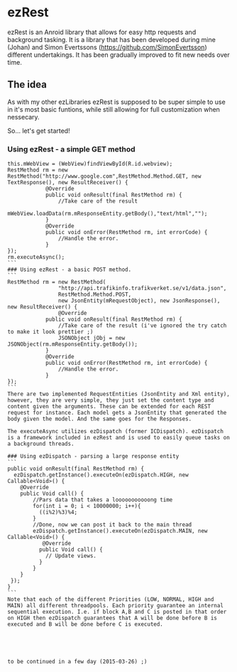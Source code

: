 # ezRest
ezRest is an Anroid library that allows for easy http requests and background tasking. It is a library that has been developed during mine (Johan) and Simon Evertssons (https://github.com/SimonEvertsson) different undertakings. It has been gradually improved to fit new needs over time.

## The idea
As with my other ezLibraries ezRest is supposed to be super simple to use in it's most basic funtions, while still allowing for full customization when nessecary. 

So... let's get started!

### Using ezRest - a simple GET method
````
this.mWebView = (WebView)findViewById(R.id.webview);
RestMethod rm = new RestMethod("http://www.google.com",RestMethod.Method.GET, new TextResponse(), new ResultReceiver() {
            @Override
            public void onResult(final RestMethod rm) {
                //Take care of the result
                mWebView.loadData(rm.mResponseEntity.getBody(),"text/html","");
            }
            @Override
            public void onError(RestMethod rm, int errorCode) {
                //Handle the error.
            }
});
rm.executeAsync();
```
### Using ezRest - a basic POST method.
```
RestMethod rm = new RestMethod(
                "http://api.trafikinfo.trafikverket.se/v1/data.json",
                RestMethod.Method.POST,
                new JsonEntity(mRequestObject), new JsonResponse(), new ResultReceiver() {
                @Override
            public void onResult(final RestMethod rm) {
                //Take care of the result (i've ignored the try catch to make it look prettier ;)
                JSONObject jObj = new JSONObject(rm.mResponseEntity.getBody());
            }
            @Override
            public void onError(RestMethod rm, int errorCode) {
                //Handle the error.
            }
});
```
There are two implemented RequestEntities (JsonEntity and Xml entity), however, they are very simple, they just set the content type and content given the arguments. These can be extended for each REST request for instance. Each model gets a JsonEntity that generated the body given the model. And the same goes for the Responses. 

The executeAsync utilizes ezDispatch (former ICDispatch). ezDispatch is a framework included in ezRest and is used to easily queue tasks on a background threads.

### Using ezDispatch - parsing a large response entity
```
public void onResult(final RestMethod rm) {
  ezDispatch.getInstance().executeOn(ezDispatch.HIGH, new Callable<Void>() {
    @Override
    public Void call() {
        //Pars data that takes a looooooooooong time
        for(int i = 0; i < 10000000; i++){
          ((i%2)%3)%4;
        }
        //Done, now we can post it back to the main thread 
        ezDispatch.getInstance().executeOn(ezDispatch.MAIN, new Callable<Void>() {
           @Override
          public Void call() {
            // Update views.
          }
        }
    }
 });
}
```
Note that each of the different Priorities (LOW, NORMAL, HIGH and MAIN) all different threadpools. Each priority guarantee an internal sequential execution. I.e. if block A,B and C is posted in that order on HIGH then ezDispatch guarantees that A will be done before B is executed and B will be done before C is executed. 





to be continued in a few day (2015-03-26) ;)
